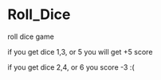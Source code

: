 # Roll_Dice
roll dice game

if you get dice 1,3, or 5 you will get +5 score

if you get dice 2,4, or 6 you score -3 :(
